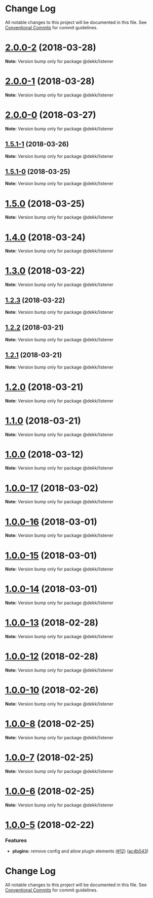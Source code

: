 # Change Log

All notable changes to this project will be documented in this file.
See [Conventional Commits](https://conventionalcommits.org) for commit guidelines.

<a name="2.0.0-2"></a>
# [2.0.0-2](https://github.com/sinnerschrader/dekk/compare/v2.0.0-1...v2.0.0-2) (2018-03-28)




**Note:** Version bump only for package @dekk/listener

<a name="2.0.0-1"></a>
# [2.0.0-1](https://github.com/sinnerschrader/dekk/compare/v2.0.0-0...v2.0.0-1) (2018-03-28)




**Note:** Version bump only for package @dekk/listener

<a name="2.0.0-0"></a>
# [2.0.0-0](https://github.com/sinnerschrader/dekk/compare/v1.5.1-1...v2.0.0-0) (2018-03-27)




**Note:** Version bump only for package @dekk/listener

<a name="1.5.1-1"></a>
## [1.5.1-1](https://github.com/sinnerschrader/dekk/compare/v1.5.1-0...v1.5.1-1) (2018-03-26)




**Note:** Version bump only for package @dekk/listener

<a name="1.5.1-0"></a>
## [1.5.1-0](https://github.com/sinnerschrader/dekk/compare/v1.5.0...v1.5.1-0) (2018-03-25)




**Note:** Version bump only for package @dekk/listener

<a name="1.5.0"></a>
# [1.5.0](https://github.com/sinnerschrader/dekk/compare/v1.4.0...v1.5.0) (2018-03-25)




**Note:** Version bump only for package @dekk/listener

<a name="1.4.0"></a>
# [1.4.0](https://github.com/sinnerschrader/dekk/compare/v1.3.0...v1.4.0) (2018-03-24)




**Note:** Version bump only for package @dekk/listener

<a name="1.3.0"></a>
# [1.3.0](https://github.com/sinnerschrader/dekk/compare/v1.2.3...v1.3.0) (2018-03-22)




**Note:** Version bump only for package @dekk/listener

<a name="1.2.3"></a>
## [1.2.3](https://github.com/sinnerschrader/dekk/compare/v1.2.2...v1.2.3) (2018-03-22)




**Note:** Version bump only for package @dekk/listener

<a name="1.2.2"></a>
## [1.2.2](https://github.com/sinnerschrader/dekk/compare/v1.2.1...v1.2.2) (2018-03-21)




**Note:** Version bump only for package @dekk/listener

<a name="1.2.1"></a>
## [1.2.1](https://github.com/sinnerschrader/dekk/compare/v1.2.0...v1.2.1) (2018-03-21)




**Note:** Version bump only for package @dekk/listener

<a name="1.2.0"></a>
# [1.2.0](https://github.com/sinnerschrader/dekk/compare/v1.0.0...v1.2.0) (2018-03-21)




**Note:** Version bump only for package @dekk/listener

<a name="1.1.0"></a>
# [1.1.0](https://github.com/sinnerschrader/dekk/compare/v1.0.0...v1.1.0) (2018-03-21)




**Note:** Version bump only for package @dekk/listener

<a name="1.0.0"></a>
# [1.0.0](https://github.com/sinnerschrader/dekk/compare/v1.0.0-17...v1.0.0) (2018-03-12)




**Note:** Version bump only for package @dekk/listener

<a name="1.0.0-17"></a>
# [1.0.0-17](https://github.com/sinnerschrader/dekk/compare/v1.0.0-16...v1.0.0-17) (2018-03-02)




**Note:** Version bump only for package @dekk/listener

<a name="1.0.0-16"></a>
# [1.0.0-16](https://github.com/sinnerschrader/dekk/compare/v1.0.0-15...v1.0.0-16) (2018-03-01)




**Note:** Version bump only for package @dekk/listener

<a name="1.0.0-15"></a>
# [1.0.0-15](https://github.com/sinnerschrader/dekk/compare/v1.0.0-14...v1.0.0-15) (2018-03-01)




**Note:** Version bump only for package @dekk/listener

<a name="1.0.0-14"></a>
# [1.0.0-14](https://github.com/sinnerschrader/dekk/compare/v1.0.0-13...v1.0.0-14) (2018-03-01)




**Note:** Version bump only for package @dekk/listener

<a name="1.0.0-13"></a>
# [1.0.0-13](https://github.com/sinnerschrader/dekk/compare/v1.0.0-12...v1.0.0-13) (2018-02-28)




**Note:** Version bump only for package @dekk/listener

<a name="1.0.0-12"></a>
# [1.0.0-12](https://github.com/sinnerschrader/dekk/compare/v1.0.0-11...v1.0.0-12) (2018-02-28)




**Note:** Version bump only for package @dekk/listener

<a name="1.0.0-10"></a>
# [1.0.0-10](https://github.com/sinnerschrader/dekk/compare/v1.0.0-9...v1.0.0-10) (2018-02-26)




**Note:** Version bump only for package @dekk/listener

<a name="1.0.0-8"></a>
# [1.0.0-8](https://github.com/sinnerschrader/dekk/compare/v1.0.0-7...v1.0.0-8) (2018-02-25)




**Note:** Version bump only for package @dekk/listener

<a name="1.0.0-7"></a>
# [1.0.0-7](https://github.com/sinnerschrader/dekk/compare/v1.0.0-6...v1.0.0-7) (2018-02-25)




**Note:** Version bump only for package @dekk/listener

<a name="1.0.0-6"></a>
# [1.0.0-6](https://github.com/sinnerschrader/dekk/compare/v1.0.0-5...v1.0.0-6) (2018-02-25)




**Note:** Version bump only for package @dekk/listener

<a name="1.0.0-5"></a>
# [1.0.0-5](https://github.com/sinnerschrader/dekk/compare/v1.0.0-4...v1.0.0-5) (2018-02-22)


### Features

* **plugins:** remove config and allow plugin elements ([#12](https://github.com/sinnerschrader/dekk/issues/12)) ([ac4b543](https://github.com/sinnerschrader/dekk/commit/ac4b543))




# Change Log

All notable changes to this project will be documented in this file.
See [Conventional Commits](https://conventionalcommits.org) for commit guidelines.
